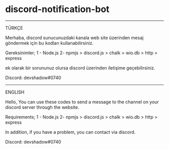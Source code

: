 # discord-notification-bot
-----
TÜRKÇE

Merhaba, discord sunucunuzdaki kanala web site üzerinden mesaj göndermek için bu kodları kullanabilirsiniz.

Gereksinimler;
1 - Node.js
2-  npmjs > discord.js > chalk > wio.db > http > express

ek olarak bir sorununuz olursa discord üzerinden iletişime geçebilirsiniz. 

Discord: devshadow#0740

-----
ENGLISH

Hello, You can use these codes to send a message to the channel on your discord server through the website.

Requirements;
1 - Node.js
2- npmjs > discord.js > chalk > wio.db > http > express

In addition, if you have a problem, you can contact via discord.

Discord: devshadow#0740
